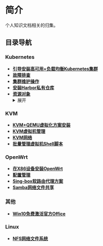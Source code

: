 # 简介

个人知识文档相关的归集。

## 目录导航

### Kubernetes

- **[引导安装高可用+负载均衡Kubernetes集群](/kubernetes/kubeadm_ha_cluster.md)**
- **[故障排查](/kubernetes/Troubleshooting.md)**
- **[集群维护操作](/kubernetes/maintenance.md)**
- **[安装Harbor私有仓库](/kubernetes/install_harbor_repo.md)**
- **[资源对象](/kubernetes/object/)**
  <details>
  <summary>展开</summary>
  - configMap
  </details>

### KVM

- **[KVM+QEMU虚拟化方案安装](/KVM/install.md)**
- **[KVM虚拟机管理](/KVM/kvm.md)**
- **[KVM网络](/KVM/network.md)**
- **[批量管理虚拟机Shell脚本](/KVM/virtual_host.bash)**

### OpenWrt

- **[在X86设备安装OpenWrt](/OpenWrt/Install.md)**
- **[配置管理](/OpenWrt/guide.md)**
- **[Sing-box软路由代理方案](/OpenWrt/sing-box.md)**
- **[Samba网络文件共享](/OpenWrt/samba.md)**

### 其他

- **[Win10免费激活官方Office](/Win/install-office.md)**

### Linux

- **[NFS网络文件系统](/Linux/nfs.md)**
